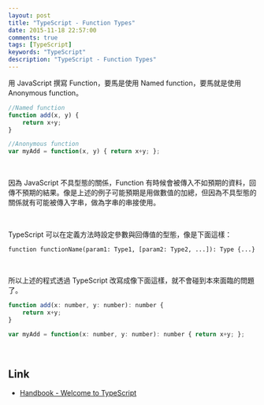 ```yaml
---
layout: post
title: "TypeScript - Function Types"
date: 2015-11-18 22:57:00
comments: true
tags: [TypeScript]
keywords: "TypeScript"
description: "TypeScript - Function Types"
---
```


用 JavaScript 撰寫 Function，要馬是使用 Named function，要馬就是使用 Anonymous function。  

<!-- More -->

```js
//Named function
function add(x, y) {
    return x+y;
}

//Anonymous function
var myAdd = function(x, y) { return x+y; };
```

<br/>


因為 JavaScript 不具型態的關係，Function 有時候會被傳入不如預期的資料，回傳不預期的結果。像是上述的例子可能預期是用做數值的加總，但因為不具型態的關係就有可能被傳入字串，做為字串的串接使用。  

<br/> 


TypeScript 可以在定義方法時設定參數與回傳值的型態，像是下面這樣：  

    function functionName(param1: Type1, [param2: Type2, ...]): Type {...}

<br/>


所以上述的程式透過 TypeScript 改寫成像下面這樣，就不會碰到本來面臨的問題了。

```js
function add(x: number, y: number): number {
    return x+y;
}

var myAdd = function(x: number, y: number): number { return x+y; };
```

<br/>


Link
----
* [Handbook - Welcome to TypeScript](http://www.typescriptlang.org/Handbook#functions-function-types)
